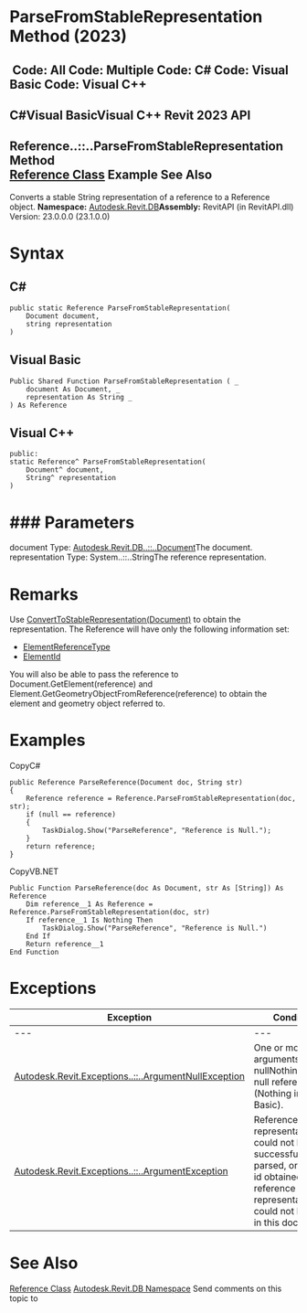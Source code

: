 # ParseFromStableRepresentation Method (2023)

﻿
 Code: All Code: Multiple Code: C# Code: Visual Basic Code: Visual C++   
---  
C#Visual BasicVisual C++
Revit 2023 API  
---  
Reference..::..ParseFromStableRepresentation Method   
[Reference Class](d28155ae-817b-1f31-9c3f-c9c6a28acc0d.md "Reference Class") Example See Also  
---  
Converts a stable String representation of a reference to a Reference object.
**Namespace:** [Autodesk.Revit.DB](87546ba7-461b-c646-cbb1-2cb8f5bff8b2.md "Autodesk.Revit.DB Namespace")**Assembly:** RevitAPI (in RevitAPI.dll) Version: 23.0.0.0 (23.1.0.0)
# Syntax
C#  
---  
```text
public static Reference ParseFromStableRepresentation(
	Document document,
	string representation
)
```
  
Visual Basic  
---  
```text
Public Shared Function ParseFromStableRepresentation ( _
	document As Document, _
	representation As String _
) As Reference
```
  
Visual C++  
---  
```text
public:
static Reference^ ParseFromStableRepresentation(
	Document^ document, 
	String^ representation
)
```
  
# ### Parameters
document
    Type: [Autodesk.Revit.DB..::..Document](db03274b-a107-aa32-9034-f3e0df4bb1ec.md "Document Class")The document.
representation
    Type: System..::..StringThe reference representation.
# Remarks
Use [ConvertToStableRepresentation(Document)](9d821d63-5b4a-b814-25b2-b92f7d5d1425.md "ConvertToStableRepresentation Method") to obtain the representation. The Reference will have only the following information set: 
  * [ElementReferenceType](195bc15b-094a-51d3-e368-35c5f7a3599b.md "ElementReferenceType Property")
  * [ElementId](909ec304-3c41-8319-4c80-efedce795d7f.md "ElementId Property")

You will also be able to pass the reference to Document.GetElement(reference) and Element.GetGeometryObjectFromReference(reference) to obtain the element and geometry object referred to. 
# Examples
CopyC#
```text
public Reference ParseReference(Document doc, String str)
{
    Reference reference = Reference.ParseFromStableRepresentation(doc, str);
    if (null == reference)
    {
        TaskDialog.Show("ParseReference", "Reference is Null.");
    }
    return reference;
}
```

CopyVB.NET
```text
Public Function ParseReference(doc As Document, str As [String]) As Reference
    Dim reference__1 As Reference = Reference.ParseFromStableRepresentation(doc, str)
    If reference__1 Is Nothing Then
        TaskDialog.Show("ParseReference", "Reference is Null.")
    End If
    Return reference__1
End Function
```

# Exceptions
| Exception | Condition |
| --- | --- |
| --- | --- |
| [Autodesk.Revit.Exceptions..::..ArgumentNullException](631e1424-60f4-929b-4e52-dda9dcd26316.md "ArgumentNullException Class") | One or more arguments was nullNothingnullptra null reference (Nothing in Visual Basic). |
| [Autodesk.Revit.Exceptions..::..ArgumentException](2e6e4206-97a8-dd4b-df5d-4269f4bb6088.md "ArgumentException Class") | Reference representation could not be successfully parsed, or element id obtained from reference representation could not be found in this document. |

# See Also
[Reference Class](d28155ae-817b-1f31-9c3f-c9c6a28acc0d.md "Reference Class")
[Autodesk.Revit.DB Namespace](87546ba7-461b-c646-cbb1-2cb8f5bff8b2.md "Autodesk.Revit.DB Namespace")
Send comments on this topic to 